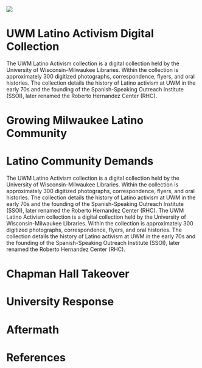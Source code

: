 

<a href="https://juncture-digital.org"><img src="https://juncture-digital.org/images/ve-button.png"></a>

<param ve-config 
       title="Latino Activism at the University of Wisconsin-Milwaukee"
       author="UWM Digital Collections and Initiatives"
       banner="https://collections.lib.uwm.edu/digital/api/singleitem/image/uwmactivism/53/default.jpg"
       layout="vertical">

<!-- Entities discussed throughout the essay are typically defined before the essay text and
     are thus available in all text.  Entity identifiers (QIDs) can be found in either
     Wikipedia or Wikidata (https://www.wikidata.org)> -->
<param ve-entity eid="Q1755318"> <!-- University of Wisconsin-Milwaukee -->


# UWM Latino Activism Digital Collection

The UWM Latino Activism collection is a digital collection held by the University of Wisconsin-Milwaukee Libraries. Within the collection is approximately 300 digitized photographs, correspondence, flyers, and oral histories. The collection details the history of Latino activism at UWM in the early 70s and the founding of the Spanish-Speaking Outreach Institute (SSOI), later renamed the Roberto Hernandez Center (RHC).

<param ve-image fit="contain"
       label="Girl with a Pearl Earring" 
       description="painting by Johannes Vermeer" 
       license="public domain" 
       url="https://collections.lib.uwm.edu/digital/api/singleitem/image/uwmactivism/636/default.jpg">

# Growing Milwaukee Latino Community 

# Latino Community Demands

The UWM Latino Activism collection is a digital collection held by the University of Wisconsin-Milwaukee Libraries. Within the collection is approximately 300 digitized photographs, correspondence, flyers, and oral histories. The collection details the history of Latino activism at UWM in the early 70s and the founding of the Spanish-Speaking Outreach Institute (SSOI), later renamed the Roberto Hernandez Center (RHC).
The UWM Latino Activism collection is a digital collection held by the University of Wisconsin-Milwaukee Libraries. Within the collection is approximately 300 digitized photographs, correspondence, flyers, and oral histories. The collection details the history of Latino activism at UWM in the early 70s and the founding of the Spanish-Speaking Outreach Institute (SSOI), later renamed the Roberto Hernandez Center (RHC).

<param ve-image fit="contain"
       label="Spanish speaking students and community members attempt to use university services" 
       description="Spanish speaking students and community members attempt to use university services" 
       license="public domain" 
       url="https://collections.lib.uwm.edu/digital/api/singleitem/image/uwmactivism/652/default.jpg">
       
<param ve-image fit="contain"
       label="Spanish speaking students and community members attempt to use university services" 
       description="Spanish speaking students and community members attempt to use university services" 
       license="public domain" 
       url="https://collections.lib.uwm.edu/digital/api/singleitem/image/uwmactivism/52/default.jpg">
       





# Chapman Hall Takeover
# University Response
# Aftermath
# References
